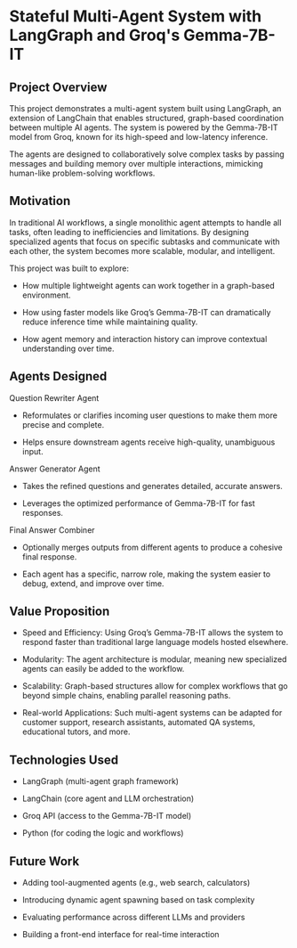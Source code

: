 # Stateful Multi-Agent System with LangGraph and Groq's Gemma-7B-IT
## Project Overview
This project demonstrates a multi-agent system built using LangGraph, an extension of LangChain that enables structured, graph-based coordination between multiple AI agents. The system is powered by the Gemma-7B-IT model from Groq, known for its high-speed and low-latency inference.

The agents are designed to collaboratively solve complex tasks by passing messages and building memory over multiple interactions, mimicking human-like problem-solving workflows.

## Motivation
In traditional AI workflows, a single monolithic agent attempts to handle all tasks, often leading to inefficiencies and limitations. By designing specialized agents that focus on specific subtasks and communicate with each other, the system becomes more scalable, modular, and intelligent.

This project was built to explore:

- How multiple lightweight agents can work together in a graph-based environment.

- How using faster models like Groq’s Gemma-7B-IT can dramatically reduce inference time while maintaining quality.

- How agent memory and interaction history can improve contextual understanding over time.

## Agents Designed
Question Rewriter Agent

- Reformulates or clarifies incoming user questions to make them more precise and complete.

- Helps ensure downstream agents receive high-quality, unambiguous input.

Answer Generator Agent

- Takes the refined questions and generates detailed, accurate answers.

- Leverages the optimized performance of Gemma-7B-IT for fast responses.

Final Answer Combiner

- Optionally merges outputs from different agents to produce a cohesive final response.

- Each agent has a specific, narrow role, making the system easier to debug, extend, and improve over time.

## Value Proposition
- Speed and Efficiency: Using Groq’s Gemma-7B-IT allows the system to respond faster than traditional large language models hosted elsewhere.

- Modularity: The agent architecture is modular, meaning new specialized agents can easily be added to the workflow.

- Scalability: Graph-based structures allow for complex workflows that go beyond simple chains, enabling parallel reasoning paths.

- Real-world Applications: Such multi-agent systems can be adapted for customer support, research assistants, automated QA systems, educational tutors, and more.

## Technologies Used
- LangGraph (multi-agent graph framework)

- LangChain (core agent and LLM orchestration)

- Groq API (access to the Gemma-7B-IT model)

- Python (for coding the logic and workflows)

## Future Work
- Adding tool-augmented agents (e.g., web search, calculators)

- Introducing dynamic agent spawning based on task complexity

- Evaluating performance across different LLMs and providers

- Building a front-end interface for real-time interaction
